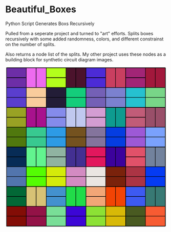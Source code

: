 # Beautiful_Boxes
Python Script Generates Boxs Recursively 

Pulled from a seperate project and turned to "art" efforts.
Splits boxes recursively with some added randomness, colors, and different constrainst on the number of splits. 

Also returns a node list of the splits. My other project uses these nodes as a building block 
for synthetic circuit diagram images. 

![alt text](https://github.com/RaubCamaioni/Beautiful_Boxes/blob/master/images/even_split_random_colors.PNG)

